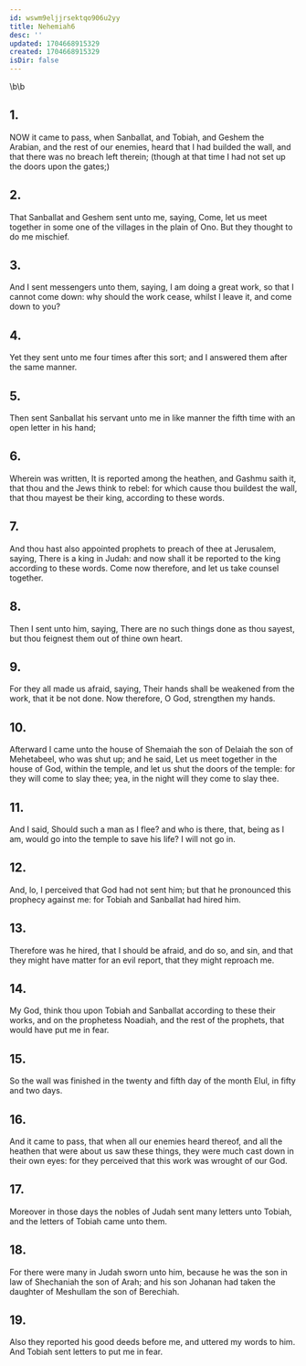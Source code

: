```yaml
---
id: wswm9eljjrsektqo906u2yy
title: Nehemiah6
desc: ''
updated: 1704668915329
created: 1704668915329
isDir: false
---
```

\b\b
## 1.
NOW it came to pass, when Sanballat, and Tobiah, and Geshem the Arabian, and the rest of our enemies, heard that I had builded the wall, and that there was no breach left therein; (though at that time I had not set up the doors upon the gates;)
## 2.
That Sanballat and Geshem sent unto me, saying, Come, let us meet together in some one of the villages in the plain of Ono.  But they thought to do me mischief.
## 3.
And I sent messengers unto them, saying, I am doing a great work, so that I cannot come down: why should the work cease, whilst I leave it, and come down to you?
## 4.
Yet they sent unto me four times after this sort; and I answered them after the same manner.
## 5.
Then sent Sanballat his servant unto me in like manner the fifth time with an open letter in his hand;
## 6.
Wherein was written, It is reported among the heathen, and Gashmu saith it, that thou and the Jews think to rebel: for which cause thou buildest the wall, that thou mayest be their king, according to these words.
## 7.
And thou hast also appointed prophets to preach of thee at Jerusalem, saying, There is a king in Judah: and now shall it be reported to the king according to these words.  Come now therefore, and let us take counsel together.
## 8.
Then I sent unto him, saying, There are no such things done as thou sayest, but thou feignest them out of thine own heart.
## 9.
For they all made us afraid, saying, Their hands shall be weakened from the work, that it be not done.  Now therefore, O God, strengthen my hands.
## 10.
Afterward I came unto the house of Shemaiah the son of Delaiah the son of Mehetabeel, who was shut up; and he said, Let us meet together in the house of God, within the temple, and let us shut the doors of the temple: for they will come to slay thee; yea, in the night will they come to slay thee.
## 11.
And I said, Should such a man as I flee?  and who is there, that, being as I am, would go into the temple to save his life?  I will not go in.
## 12.
And, lo, I perceived that God had not sent him; but that he pronounced this prophecy against me: for Tobiah and Sanballat had hired him.
## 13.
Therefore was he hired, that I should be afraid, and do so, and sin, and that they might have matter for an evil report, that they might reproach me.
## 14.
My God, think thou upon Tobiah and Sanballat according to these their works, and on the prophetess Noadiah, and the rest of the prophets, that would have put me in fear.
## 15.
So the wall was finished in the twenty and fifth day of the month Elul, in fifty and two days.
## 16.
And it came to pass, that when all our enemies heard thereof, and all the heathen that were about us saw these things, they were much cast down in their own eyes: for they perceived that this work was wrought of our God.
## 17.
Moreover in those days the nobles of Judah sent many letters unto Tobiah, and the letters of Tobiah came unto them.
## 18.
For there were many in Judah sworn unto him, because he was the son in law of Shechaniah the son of Arah; and his son Johanan had taken the daughter of Meshullam the son of Berechiah.
## 19.
Also they reported his good deeds before me, and uttered my words to him.  And Tobiah sent letters to put me in fear.
